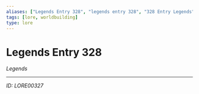 ```yaml
---
aliases: ["Legends Entry 328", "legends entry 328", "328 Entry Legends"]
tags: [lore, worldbuilding]
type: lore
---
```


# Legends Entry 328

*Legends*

---
*ID: LORE00327*